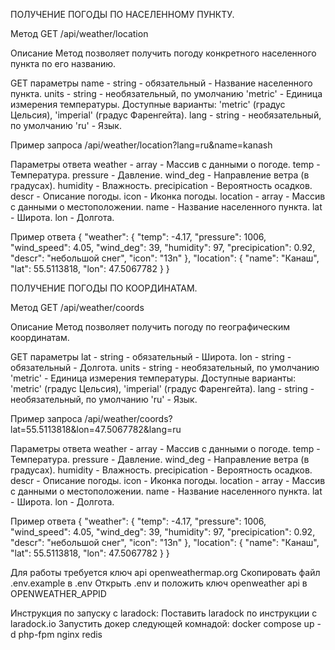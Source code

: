 ПОЛУЧЕНИЕ ПОГОДЫ ПО НАСЕЛЕННОМУ ПУНКТУ.

Метод
GET /api/weather/location

Описание
Метод позволяет получить погоду конкретного населенного пункта по его названию.

GET параметры
name - string - обязательный - Название населенного пункта.
units - string - необязательный, по умолчанию 'metric' - Единица измерения температуры. Доступные варианты: 'metric' (градус Цельсия), 'imperial' (градус Фаренгейта).
lang - string - необязательный, по умолчанию 'ru' - Язык.

Пример запроса
/api/weather/location?lang=ru&name=kanash

Параметры ответа
weather - array - Массив с данными о погоде.
    temp - Температура.
    pressure - Давление.
    wind_deg - Направление ветра (в градусах).
    humidity - Влажность.
    precipication - Вероятность осадков.
    descr - Описание погоды.
    icon - Иконка погоды.
location - array - Массив с данными о местоположении.
    name - Название населенного пункта.
    lat - Широта.
    lon - Долгота.

Пример ответа
{
	"weather": {
		"temp": -4.17,
		"pressure": 1006,
		"wind_speed": 4.05,
		"wind_deg": 39,
		"humidity": 97,
		"precipication": 0.92,
		"descr": "небольшой снег",
		"icon": "13n"
	},
	"location": {
		"name": "Канаш",
		"lat": 55.5113818,
		"lon": 47.5067782
	}
}


ПОЛУЧЕНИЕ ПОГОДЫ ПО КООРДИНАТАМ.

Метод
GET /api/weather/coords

Описание
Метод позволяет получить погоду по географическим координатам.

GET параметры
lat - string - обязательный - Широта.
lon - string - обязательный - Долгота.
units - string - необязательный, по умолчанию 'metric' - Единица измерения температуры. Доступные варианты: 'metric' (градус Цельсия), 'imperial' (градус Фаренгейта).
lang - string - необязательный, по умолчанию 'ru' - Язык.

Пример запроса
/api/weather/coords?lat=55.5113818&lon=47.5067782&lang=ru

Параметры ответа
weather - array - Массив с данными о погоде.
    temp - Температура.
    pressure - Давление.
    wind_deg - Направление ветра (в градусах).
    humidity - Влажность.
    precipication - Вероятность осадков.
    descr - Описание погоды.
    icon - Иконка погоды.
location - array - Массив с данными о местоположении.
    name - Название населенного пункта.
    lat - Широта.
    lon - Долгота.

Пример ответа
{
	"weather": {
		"temp": -4.17,
		"pressure": 1006,
		"wind_speed": 4.05,
		"wind_deg": 39,
		"humidity": 97,
		"precipication": 0.92,
		"descr": "небольшой снег",
		"icon": "13n"
	},
	"location": {
		"name": "Канаш",
		"lat": 55.5113818,
		"lon": 47.5067782
	}
}

Для работы требуется ключ api openweathermap.org
Скопировать файл .env.example в .env
Открыть .env и положить ключ openweather api в OPENWEATHER_APPID

Инструкция по запуску с laradock:
Поставить laradock по инструкции с laradock.io
Запустить докер следующей комнадой:
docker compose up -d php-fpm nginx redis